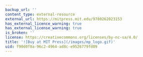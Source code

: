 ```yaml
---
backup_url: ''
content_type: external-resource
external_url: https://mitpress.mit.edu/9780262023153
has_external_licence_warning: true
has_external_license_warning: true
is_broken: ''
license: https://creativecommons.org/licenses/by-nc-sa/4.0/
title: '![Buy at MIT Press](/images/mp_logo.gif)'
uid: f90d0f0a-96c2-4964-ad8c-e9526779fd09
---
```

